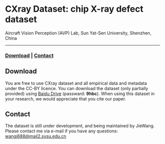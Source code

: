# CXray Dataset:  chip X-ray defect dataset


Aircraft Vision Perception (AVP) Lab, Sun Yat-Sen University, Shenzhen, China

---

 ###  [Download](#download) | [Contact](#contact)


## Download

You are free to use CXray dataset and all empirical data and metadata under the CC-BY licence. You can download the dataset (only partially provided) using [Baidu Drive](https://pan.baidu.com/s/13zG8kxr7V8jbw_dzAMPU0g)  (passward: **9hbc**). When using this dataset in your research, we would appreciate that you cite our paper.


## Contact

The dataset is still under development, and being maintained by JieWang. Please contact me via e-mail if you have any questions: wangj688@mail2.sysu.edu.cn

